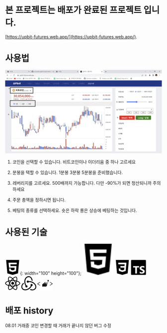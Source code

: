 # 본 프로젝트는 배포가 완료된 프로젝트 입니다.
[https://upbit-futures.web.app/](https://upbit-futures.web.app/).

# 사용법

 ![실행화면](./src/images/upbitFutures.png)
 
 1. 코인을 선택할 수 있습니다. 비트코인이나 이더리움 중 하나 고르세요

 2. 분봉을 택할 수 있습니다. 1분봉 3분봉 5분봉을 준비했습니다.

 3. 레버리지를 고르세요. 500배까지 가능합니다. 다만 -90%가 되면 청산되니까 주의하세요

 4. 주문 총액을 정하시면 됩니다.

 5. 베팅의 종류를 선택하세요. 숏은 하락 롱은 상승에 베팅하는 것입니다.

# 사용된 기술


 ![실행화면](./src/images/html5.svg){: width="100" height="100"};
 <img src="./src/images/html5.svg" width="100" height="100">
 ![실행화면](./src/images/css3.svg)
 ![실행화면](./src/images/typescript.svg)
 ![실행화면](./src/images/react.svg)
 ![실행화면](./src/images/redux.svg)
 ![실행화면](./src/images/styledcomponents.svg)

# 배포 history

08.01 거래중 코인 변경할 때 거래가 끝나지 않던 버그 수정
